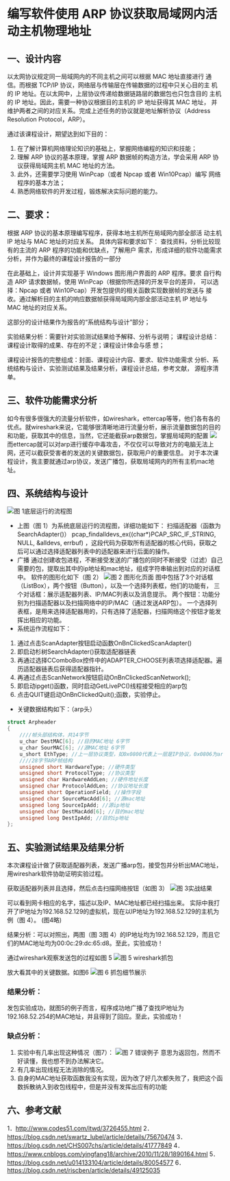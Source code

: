 # 编写软件使用 ARP 协议获取局域网内活动主机物理地址

## 一、设计内容 
以太网协议规定同一局域网内的不同主机之间可以根据 MAC 地址直接进行 通信。而根据 TCP/IP 协议，网络层与传输层在传输数据的过程中只关心目的主 机的 IP 地址。在以太网中，上层协议传递给数据链路层的数据包也只包含目的 主机的 IP 地址。因此，需要一种协议根据目的主机的 IP 地址获得其 MAC 地址， 并维护两者之间的对应关系。完成上述任务的协议就是地址解析协议（Address Resolution Protocol，ARP）。

通过该课程设计，期望达到如下目的： 
1. 在了解计算机网络理论知识的基础上，掌握网络编程的知识和技能； 	
2. 理解 ARP 协议的基本原理，掌握 ARP 数据帧的构造方法，学会采用 ARP 协议获得局域网主机 MAC 地址的方法。 
3. 此外，还需要学习使用 WinPcap（或者 Npcap 或者 Win10Pcap）编写 网络程序的基本方法； 
4. 熟悉网络软件的开发过程，锻炼解决实际问题的能力。
 
## 二、要求： 
根据 ARP 协议的基本原理编写程序，获得本地主机所在局域网内部全部活 动主机 IP 地址与 MAC 地址的对应关系。 具体内容和要求如下：
查找资料，分析比较现有的主流的 ARP 程序的功能和优缺点，了解用户 需求，形成详细的软件功能需求分析，并作为最终的课程设计报告的一部分

在此基础上，设计并实现基于 Windows 图形用户界面的 ARP 程序。要求 自行构造 ARP 请求数据帧，使用 WinPcap（根据你所选择的开发平台的差异， 可以选择：Npcap 或者 Win10Pcap）开发包提供的相关函数实现数据帧的发送与 接收。通过解析目的主机的响应数据帧获得局域网内部全部活动主机 IP 地址与 MAC 地址的对应关系。

这部分的设计结果作为报告的“系统结构与设计”部分； 

实验结果分析：需要针对实验测试结果给予解释、分析与说明；
课程设计总结：课程设计取得的成果、存在的不足；课程设计体会与感 想； 

课程设计报告的完整组成：封面、课程设计内容、要求、软件功能需求 分析、系统结构与设计、实验测试结果及结果分析，课程设计总结，参考文献， 源程序清单。

## 三、软件功能需求分析
如今有很多很强大的流量分析软件，如wireshark，ettercap等等，他们各有各的优点。就wireshark来说，它能够很清晰地进行流量分析，展示流量数据包的目的和功能，获取其中的信息，当然，它还能截获arp数据包，掌握局域网的配置
![](README/1.png)
而ettercap就可以对arp进行缓存中毒攻击，不仅仅可以导致对方的电脑无法上网，还可以截获受害者的发送的关键数据包，获取用户的重要信息。
对于本次课程设计，我主要就通过arp协议，发送广播包，获取局域网内的所有主机mac地址。

## 四、系统结构与设计
![图 1底层运行的流程图](README/2.jpg)
* 上图（图 1）为系统底层运行的流程图，详细功能如下：
扫描适配器（函数为 SearchAdapter()）
pcap_findalldevs_ex((char*)PCAP_SRC_IF_STRING, NULL, &alldevs, errbuf) ，这段代码为获取所有适配器的核心代码，获取之后可以通过选择适配器列表中的适配器来进行后面的操作。
* 广播
通过创建收包进程，不断接受发送的广播包的同时不断接受（过滤）自己需要的包，提取出其中的ip地址和mac地址，组成字符串输出到对应的对话框中。
软件的图形化如下（图 2）
![图 2 图形化页面](README/3.jpg)
图中包括了3个对话框（ListBox），两个按钮（Button），以及一个选择列表框，他们的功能有，
三个对话框：展示适配器列表、IP/MAC列表以及消息提示。
两个按钮：功能分别为扫描适配器以及扫描网络中的IP/MAC（通过发送ARP包）。	一个选择列表框，是用来选择适配器用的，只有选择了适配器，扫描网络这个按钮才能发挥出相应的功能。
* 系统运作流程如下：
1. 通过点击ScanAdapter按钮启动函数OnBnClickedScanAdapter()
2. 即启动杉树SearchAdapter()获取适配器链表
3. 再通过选择CComboBox控件中的ADAPTER_CHOOSE列表项选择适配器。遍历适配器链表后获得适配器指针。
4. 再通过点击ScanNetwork按钮启动OnBnClickedScanNetwork();
5. 即启动ipget()函数，同时启动GetLivePC()线程接受相应的arp包
6. 点击QUIT键启动OnBnClickedQuit();函数，实验停止。
* 关键数据结构如下：（arp头）
```C++
struct Arpheader 
{ 
	////帧头部结构体，共14字节 
	u_char DestMAC[6]; //目的MAC地址 6字节
	u_char SourMAC[6]; //源MAC地址 6字节
	u_short EthType; //上一层协议类型，如0x0800代表上一层是IP协议，0x0806为arp  2字节 
	////28字节ARP帧结构 
	unsigned short HardwareType; //硬件类型 
	unsigned short ProtocolType; //协议类型 
	unsigned char HardwareAddLen; //硬件地址长度 
	unsigned char ProtocolAddLen; //协议地址长度 
	unsigned short OperationField; //操作字段 
	unsigned char SourceMacAdd[6]; //源mac地址 
	unsigned long SourceIpAdd; //源ip地址 
	unsigned char DestMacAdd[6]; //目的mac地址 
	unsigned long DestIpAdd; //目的ip地址 
}; 
```

## 五、实验测试结果及结果分析
本次课程设计做了获取适配器列表，发送广播arp包，接受包并分析出MAC地址，用wireshark软件协助证明实验过程。

获取适配器列表并且选择，然后点击扫描网络按钮（如图 3）
![图 3实战结果](README/4.png)

可以看到网卡相应的名字，描述以及IP、MAC地址都已经扫描出来。
实际中我打开了IP地址为192.168.52.129的虚拟机，现在以IP地址为192.168.52.129的主机为例（图 4）。
(图4略)

结果分析：可以对照出，两图（图 3图 4）的IP地址均为192.168.52.129，而且它们的MAC地址均为00:0c:29:dc:65:d8。至此，实验成功！

通过wireshark观察发送包的过程如图 5
![图 5 wireshark抓包](README/6.png)

放大看其中的关键数据。如图6
![图 6 抓包细节展示](README/7.png)

### 结果分析：
发包实验成功，就图5的例子而言，程序成功地广播了查找IP地址为192.168.52.254的MAC地址，并且得到了回应。至此，实验成功！

### 缺点分析：
1. 实验中有几率出现这种情况（图7）：
![图 7 错误例子](README/8.png)
意思为返回包，然而不好读懂，我也想不到办法解决它。
2. 有几率出现线程无法消除的情况。
3. 自身的MAC地址获取函数我没有实现，因为改了好几次都失败了，我把这个函数拆散纳入到收包线程中，但是并没有发挥出应有的功能

## 六、参考文献
1．http://www.codes51.com/itwd/3726455.html
2．https://blog.csdn.net/swartz_lubel/article/details/75670474
3．https://blog.csdn.net/CHS007chs/article/details/41777849
4．https://www.cnblogs.com/yingfang18/archive/2010/11/28/1890164.html
5．https://blog.csdn.net/u014133104/article/details/80054577
6．https://blog.csdn.net/riscben/article/details/49125035
